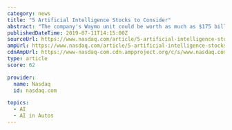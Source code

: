 ```yaml
---
category: news
title: "5 Artificial Intelligence Stocks to Consider"
abstract: "The company's Waymo unit could be worth as much as $175 billion ... This puts it at the top of the heap among artificial intelligence stocks. Nvidia (NASDAQ: NVDA) is the pioneer of GPUs (Graphics Processing Units), which are chips that process large ..."
publishedDateTime: 2019-07-11T14:15:00Z
sourceUrl: https://www.nasdaq.com/article/5-artificial-intelligence-stocks-to-consider-cm1175265
ampUrl: https://www.nasdaq.com/article/5-artificial-intelligence-stocks-to-consider-cm1175265/amp
cdnAmpUrl: https://www-nasdaq-com.cdn.ampproject.org/c/s/www.nasdaq.com/article/5-artificial-intelligence-stocks-to-consider-cm1175265/amp
type: article
score: 62

provider:
  name: Nasdaq
  id: nasdaq.com

topics:
  - AI
  - AI in Autos
---
```

